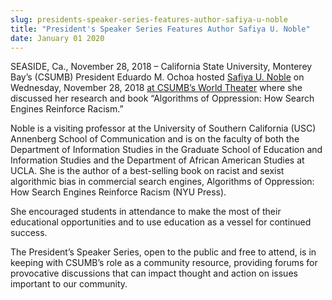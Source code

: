 ```yaml
---
slug: presidents-speaker-series-features-author-safiya-u-noble
title: "President's Speaker Series Features Author Safiya U. Noble"
date: January 01 2020
---
```


<p>SEASIDE, Ca., November 28, 2018 – California State University, Monterey Bay’s (CSUMB) President Eduardo M. Ochoa hosted <a href="https://safiyaunoble.com/" target="_blank" data-saferedirecturl="https://www.google.com/url?q=https://safiyaunoble.com/&amp;source=gmail&amp;ust=1543535706231000&amp;usg=AFQjCNFk8mPd-tRm4SSqDQr0SoR5YItPUQ">Safiya U. Noble</a> on Wednesday, November 28, 2018 <a href="https://csumb.edu/worldtheater/event/safiya-noble" target="_blank" data-saferedirecturl="https://www.google.com/url?q=https://csumb.edu/worldtheater/event/safiya-noble&amp;source=gmail&amp;ust=1543535706232000&amp;usg=AFQjCNG_hMlWqdMMGygoTR0E-h-01xckrg">at CSUMB’s World Theater</a> where she discussed her research and book “Algorithms of Oppression: How Search Engines Reinforce Racism.”</p><p>Noble is a visiting professor at the University of Southern California (USC) Annenberg School of Communication and is on the faculty of both the Department of Information Studies in the Graduate School of Education and Information Studies and the Department of African American Studies at UCLA. She is the author of a best-selling book on racist and sexist algorithmic bias in commercial search engines, Algorithms of Oppression: How Search Engines Reinforce Racism (NYU Press).</p><p>She encouraged students in attendance to make the most of their educational opportunities and to use education as a vessel for continued success.</p><p>The President’s Speaker Series, open to the public and free to attend, is in keeping with CSUMB’s role as a community resource, providing forums for provocative discussions that can impact thought and action on issues important to our community.</p>
